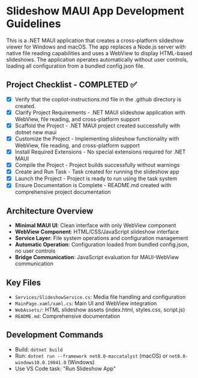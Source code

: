 <!-- Use this file to provide workspace-specific custom instructions to Copilot. For more details, visit https://code.visualstudio.com/docs/copilot/copilot-customization#_use-a-githubcopilotinstructionsmd-file -->

# Slideshow MAUI App Development Guidelines

This is a .NET MAUI application that creates a cross-platform slideshow viewer for Windows and macOS. The app replaces a Node.js server with native file reading capabilities and uses a WebView to display HTML-based slideshows. The application operates automatically without user controls, loading all configuration from a bundled config.json file.

## Project Checklist - COMPLETED ✅

- [x] Verify that the copilot-instructions.md file in the .github directory is created.
- [x] Clarify Project Requirements - .NET MAUI slideshow application with WebView, file reading, and cross-platform support
- [x] Scaffold the Project - .NET MAUI project created successfully with dotnet new maui
- [x] Customize the Project - Implementing slideshow functionality with WebView, file reading, and cross-platform support
- [x] Install Required Extensions - No special extensions required for .NET MAUI
- [x] Compile the Project - Project builds successfully without warnings
- [x] Create and Run Task - Task created for running the slideshow app
- [x] Launch the Project - Project is ready to run using the task system
- [x] Ensure Documentation is Complete - README.md created with comprehensive project documentation

## Architecture Overview

- **Minimal MAUI UI**: Clean interface with only WebView component
- **WebView Component**: HTML/CSS/JavaScript slideshow interface  
- **Service Layer**: File system operations and configuration management
- **Automatic Operation**: Configuration loaded from bundled config.json, no user controls
- **Bridge Communication**: JavaScript evaluation for MAUI-WebView communication

## Key Files

- `Services/SlideshowService.cs`: Media file handling and configuration
- `MainPage.xaml/xaml.cs`: Main UI and WebView integration
- `WebAssets/`: HTML slideshow assets (index.html, styles.css, script.js)
- `README.md`: Comprehensive documentation

## Development Commands

- Build: `dotnet build`
- Run: `dotnet run --framework net8.0-maccatalyst` (macOS) or `net8.0-windows10.0.19041.0` (Windows)
- Use VS Code task: "Run Slideshow App"
